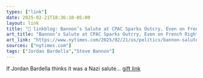 ```yaml
---
types: ["link"]
date: 2025-02-21T18:36:10-05:00
layout: link
title: "🔗 linkblog: Bannon’s Salute at CPAC Sparks Outcry, Even on French Right'"
art_title: "Bannon’s Salute at CPAC Sparks Outcry, Even on French Right"
art_link: "https://www.nytimes.com/2025/02/21/us/politics/bannon-salute-cpac-musk.html"
sources: ["nytimes.com"]
tags: ["Jordan Bardella","Steve Bannon"]
---
```

If Jordan Bardella thinks it was a Nazi salute... [gift link](https://www.nytimes.com/2025/02/21/us/politics/bannon-salute-cpac-musk.html?unlocked_article_code=1.yk4.kr5h.UXyrgBTj7fTG&smid=url-share)
